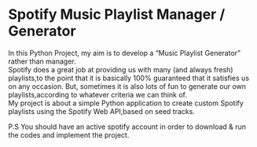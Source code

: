 # Spotify Music Playlist Manager / Generator

In this Python Project, my aim is to develop a “Music Playlist Generator” rather than manager.           
Spotify does a great job at providing us with many (and always fresh) playlists,to the point that it is basically 100% guaranteed that it satisfies us on any occasion. 
But, sometimes it is also lots of fun to generate our own playlists,according to whatever criteria we can think of.  
My project is about a simple Python application to create custom Spotify playlists using the Spotify Web API,based on seed tracks.

P.S
You should have an active spotify account in order to download & run the codes and implement the project.
